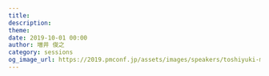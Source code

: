 ```yaml
---
title: 
description: 
theme: 
date: 2019-10-01 00:00
author: 増井 俊之
category: sessions
og_image_url: https://2019.pmconf.jp/assets/images/speakers/toshiyuki-masui.png
---
```


